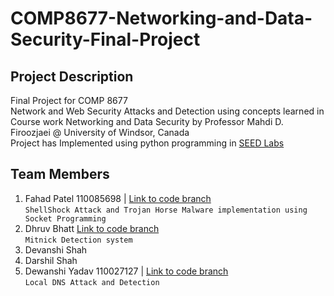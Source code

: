 # COMP8677-Networking-and-Data-Security-Final-Project

## Project Description
Final Project for COMP 8677 <br/>
Network and Web Security Attacks and Detection using concepts learned in Course work Networking and Data Security by Professor Mahdi D. Firoozjaei @ University of Windsor, Canada <br/>
Project has Implemented using python programming in [SEED Labs](https://seedsecuritylabs.org/) </br>

## Team Members

1. Fahad Patel 110085698 | [Link to code branch](https://github.com/Fahadjr/COMP8677-Networking-and-Data-Security-Final-Project/tree/ShellShock_and_Trojan_Horse_Attack) <br/>
```ShellShock Attack and Trojan Horse Malware implementation using Socket Programming```
2. Dhruv Bhatt [Link to code branch](https://github.com/Fahadjr/COMP8677-Networking-and-Data-Security-Final-Project/tree/Mitnick_Detection)
<br/> ```Mitnick Detection system```
3. Devanshi Shah
4. Darshil Shah
5. Dewanshi Yadav 110027127 | [Link to code branch](https://github.com/Fahadjr/COMP8677-Networking-and-Data-Security-Final-Project/tree/Local_DNS_Attack_And_Detection) <br/> ```Local DNS Attack and Detection```

